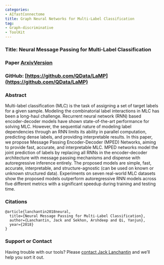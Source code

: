 ```yaml
---
categories:
- AIfastConnectome
title: Graph Neural Networks for Multi-Label Classification
tag:
- Graph-discriminative 
- ToolKit
---
```


<a name="lamp"></a>

### Title: Neural Message Passing for Multi-Label Classification


### Paper [ArxivVersion](https://arxiv.org/abs/1904.08049#)


### GitHub: [https://github.com/QData/LaMP](https://github.com/QData/LaMP)


### Abstract
Multi-label classification (MLC) is the task of assigning a set of target labels for a given sample. Modeling the combinatorial label interactions in MLC has been a long-haul challenge. Recurrent neural network (RNN) based encoder-decoder models have shown state-of-the-art performance for solving MLC. However, the sequential nature of modeling label dependencies through an RNN limits its ability in parallel computation, predicting dense labels, and providing interpretable results. In this paper, we propose Message Passing Encoder-Decoder (MPED) Networks,  aiming to provide fast, accurate, and interpretable MLC. MPED networks model the joint prediction of labels by replacing all RNNs in the encoder-decoder architecture with message passing mechanisms and dispense with autoregressive inference entirely.  The proposed models are simple, fast, accurate, interpretable, and structure-agnostic (can be used on known or unknown structured data). Experiments on seven real-world MLC datasets show the proposed models outperform autoregressive RNN models across five different metrics with a significant speedup during training and testing time.


### Citations

```
@article{lanchantin2018neural,
  title={Neural Message Passing for Multi-Label Classification},
  author={Lanchantin, Jack and Sekhon, Arshdeep and Qi, Yanjun},
  year={2018}
}
```


### Support or Contact

Having trouble with our tools? Please [contact Jack Lanchantin](mailto:jjl5sw@virginia.edu) and we’ll help you sort it out.
